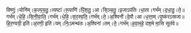 

  
विष्णुः॑।योनि॑म्।क॒ल्प॒य॒तु॒।त्वष्टा॑।रू॒पाणि॑।पिं॒श॒तु॒।आ।सि॒ञ्च॒तु॒।प्र॒जाऽप॑तिः।धा॒ता।गर्भ॑म्।द॒धा॒तु॒।ते॒॥  
गर्भ॑म्।धे॒हि॒।सि॒नी॒वा॒लि॒।गर्भ॑म्।धे॒हि॒।स॒र॒स्व॒ति॒।गर्भ॑म्।ते॒।अ॒श्विनौ॑।दे॒वौ।आ।ध॒त्ता॒म्।पुष्क॑रऽस्रजा॥  
हि॒र॒ण्ययी॒ इति॑।अ॒रणी॒ इति॑।यम्।निः॒ऽमन्थ॑तः।अ॒श्विना॑।तम्।ते॒।गर्भ॑म्।ह॒वा॒म॒हे॒ दश॒मे मा॒सि सूत॑वे॥  
